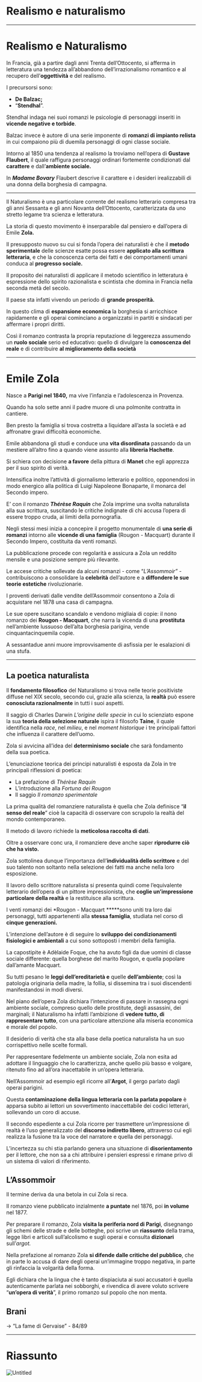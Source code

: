 # Realismo e naturalismo

---

# Realismo e Naturalismo

In Francia, già a partire dagli anni Trenta dell’Ottocento, si afferma in letteratura una tendezza all’abbandono dell’irrazionalismo romantico e al recupero dell’**oggettività** e del realismo.

I precursorsi sono:

- **De Balzac;**
- “**Stendhal**”.

Stendhal indaga nei suoi romanzi le psicologie di personaggi inseriti in **vicende negative e torbide**.

Balzac invece è autore di una serie imponente di **romanzi di impianto relista** in cui compaiono più di duemila personaggi di ogni classe sociale.

Intorno al 1850 una tendenza al realismo la troviamo nell’opera di **Gustave Flaubert**, il quale raffigura personaggi ordinari fortemente condizionati dal **carattere** e dall’**ambiente sociale.**

In ***Madame Bovary*** Flaubert descrive il carattere e i desideri irealizzabili di una donna della borghesia di campagna.

---

Il Naturalismo è una particolare corrente del realismo letterario compresa tra gli anni Sessanta e gli anni Novanta dell’Ottocento, caratterizzata da uno stretto legame tra scienza e letteratura.

La storia di questo movimento è inserparabile dal pensiero e dall’opera di Emile **Zola.**

Il presupposto nuovo su cui si fonda l’opera dei naturalisti è che il **metodo sperimentale** delle scienze esatte possa essere **applicato alla scrittura letteraria**, e che la conoscenza certa dei fatti e dei comportamenti umani conduca al **progresso sociale.**

Il proposito dei naturalisti di applicare il metodo scientifico in letteratura è espressione dello spirito razionalista e scintista che domina in Francia nella seconda metà del secolo.

Il paese sta infatti vivendo un periodo di **grande prosperità.**

In questo clima di **espansione economica** la borghesia si arricchisce rapidamente e gli operai cominciano a organizzatsi in partiti e sindacati per affermare i propri diritti.

Così il romanzo contrasta la propria reputazione di leggerezza assumendo un **ruolo sociale** serio ed educativo: quello di divulgare la **conoscenza del reale** e di contribuire **al miglioramento della società**

---

# Emile Zola

Nasce a **Parigi nel 1840,** ma vive l’infanzia e l’adolescenza in Provenza.

Quando ha solo sette anni il padre muore di una polmonite contratta in cantiere.

Ben presto la famiglia si trova costretta a liquidare all’asta la società e ad affronatre gravi difficoltà economiche.

Emile abbandona gli studi e conduce una **vita disordinata** passando da un mestiere all’altro fino a quando viene assunto alla **libreria Hachette**.

Si schiera con decisione **a favore** della pittura di **Manet**  che egli apprezza per il suo spirito di verità.

Intensifica inoltre l’attività di giornalismo letterario e politico, opponendosi in modo energico alla politica di Luigi Napoleone Bonaparte, il monarca del Secondo impero.

E’ con il romanzo ***Thérèse Raquin*** che Zola imprime una svolta naturalista alla sua scrittura, suscitando le critiche indignate di chi accusa l’opera di essere troppo cruda, ai limiti della pornografia.

Negli stessi mesi inizia a concepire il progetto monumentale di **una serie di romanzi** intorno alle **vicende di una famiglia** (Rougon - Macquart) durante il Secondo Impero, costituita da venti romanzi.

La pubblicazione procede con regolarità e assicura a Zola un reddito mensile e una posizione sempre più rilevante.

Le accese critiche sollevate da alcuni romanzi - come “*L’Assommoir”* - contribuiscono a consolidare la **celebrità** dell’autore e a **diffondere le sue teorie estetiche** rivoluzionarie.

I proventi derivati dalle vendite dell’Assommoir consentono a Zola di acquistare nel 1878 una casa di campagna.

Le sue opere suscitano scandalo e vendono migliaia di copie: il nono romanzo dei **Rougon - Macquart**, che narra la vicenda di una **prostituta** nell’ambiente lussuoso dell’alta borghesia parigina, vende cinquantacinquemila copie.

A sessantadue anni muore improvvisamente di asfissia per le esalazioni di una stufa.

---

## La poetica naturalista

Il **fondamento filosofico** del Naturalismo si trova nelle teorie positiviste diffuse nel XIX secolo, secondo cui, grazie alla scienza, la **realtà** può essere **conosciuta razionalmente** in tutti i suoi aspetti.

Il saggio di Charles Darwin *L’origine delle specie* in cui lo scienziato espone la sua **teoria della selezione naturale** ispira il filosofo **Taine**, il quale identifica nella *race*, nel *milieu*, e nel *moment historique* i tre principali fattori che influenza il carattere dell’uomo.

Zola si avvicina all’idea del **determinismo sociale** che sarà fondamento della sua poetica.

L’enunciazione teorica dei principi naturalisti è esposta da Zola in tre principali riflessioni di poetica:

- La prefazione di *Thérèse Raquin*
- L’introduzione alla *Fortuna dei Rougon*
- Il saggio *Il romanzo sperimentale*

La prima qualità del romanziere naturalista è quella che Zola definisce “**il senso del reale**” cioè la capacità di osservare con scrupolo la realtà del mondo contemporaneo.

Il metodo di lavoro richiede la **meticolosa raccolta di dati**.

Oltre a osservare conc ura, il romanziere deve anche saper **riprodurre ciò che ha visto.**

Zola sottolinea dunque l’importanza dell’**individualità dello scrittore** e del suo talento non soltanto nella selezione dei fatti ma anche nella loro esposizione.

Il lavoro dello scrittore naturalista si presenta quindi come l’equivalente letterario dell’opera di un pittore impressionista, che **coglie un’impressione particolare della realtà** e la restituisce alla scrittura.

I venti romanzi dei *Rougon - Macquart *****sono uniti tra loro dai personaggi, tutti appartenenti alla **stessa famiglia**, studiata nel corso di **cinque generazioni.**

L’intenzione dell’autore è di seguire lo **sviluppo dei condizionamenti fisiologici e ambientali** a cui sono sottoposti i membri della famiglia.

La capostipite è Adèlaide Foque, che ha avuto figli da due uomini di classe sociale differente: quella borghese del marito Rougon, e quella popolare dall’amante Macquart.

Su tutti pesano le **leggi dell’ereditarietà e** quelle **dell’ambiente**; così la patologia originaria della madre, la follia, si dissemina tra i suoi discendenti manifestandosi in modi diversi.

Nel piano dell’opera Zola dichiara l’intenzione di passare in rassegna ogni ambiente sociale, compreso quello delle prostitute, degli assassini, dei marginali; il Naturalismo ha infatti l’ambizione di **vedere tutto, di rappresentare tutto**, con una particolare attenzione alla miseria economica e morale del popolo.

Il desiderio di verità che sta alla base della poetica naturalista ha un suo corrispettivo nelle scelte formali.

Per rappresentare fedelmente un ambiente sociale, Zola non esita ad adottare il linguaggio che lo caratterizza, anche quello più basso e volgare, ritenuto fino ad all’ora inacettabile in un’opera letteraria.

Nell’Assommoir ad esempio egli ricorre all’**Argot**, il gergo parlato dagli operai parigini.

Questa **contaminazione** **della lingua letteraria con la parlata popolare** è apparsa subito ai lettori un sovvertimento inaccettabile dei codici letterari, sollevando un coro di accuse.

Il secondo espediente a cui Zola ricorre per trasmettere un’impressione di realtà è l’uso generalizzato del **discorso indiretto libero**, attraverso cui egli realizza la fusione tra la voce del narratore e quella dei personaggi.

L’incertezza su chi stia parlando genera una situazione di **disorientamento** per il lettore, che non sa a chi attribuire i pensieri espressi e rimane privo di un sistema di valori di riferimento.

## L’Assommoir

Il termine deriva da una betola in cui Zola si reca.

Il romanzo viene pubblicato inzialmente **a puntate** nel 1876, poi **in volume** nel 1877.

Per preparare il romanzo, Zola **visita la periferia nord di Parigi**, disegnango gli schemi delle strade e delle botteghe, poi scrive un **riassunto** della trama, legge libri e articoli sull’alcolismo e sugli operai e consulta **dizionari** sull’*argot.*

Nella prefazione al romanzo Zola **si difende dalle critiche del pubblico**, che in parte lo accusa di dare degli operai un’immagine troppo negativa, in parte gli rinfaccia la volgarità della forma.

Egli dichiara che la lingua che è tanto dispiaciuta ai suoi accusatori è quella autenticamente parlata nei sobborghi, e rivendica di avere voluto scrivere “**un’opera di verità**”, il primo romanzo sul popolo che non menta.

## Brani

→ “La fame di Gervaise” - 84/89

---

# Riassunto

![Untitled](../../../Esame%20di%20Stato%20-%20Terza%20prova%20-%205Ai%20IIS%20Silva%20Ricci%20b95bc3258db24c59bbc78eba1beb1a1c/Untitled%20127.png)